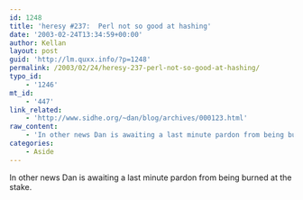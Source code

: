 ```yaml
---
id: 1248
title: 'heresy #237:  Perl not so good at hashing'
date: '2003-02-24T13:34:59+00:00'
author: Kellan
layout: post
guid: 'http://lm.quxx.info/?p=1248'
permalink: /2003/02/24/heresy-237-perl-not-so-good-at-hashing/
typo_id:
    - '1246'
mt_id:
    - '447'
link_related:
    - 'http://www.sidhe.org/~dan/blog/archives/000123.html'
raw_content:
    - 'In other news Dan is awaiting a last minute pardon from being burned at the stake.'
categories:
    - Aside
---
```


In other news Dan is awaiting a last minute pardon from being burned at the stake.